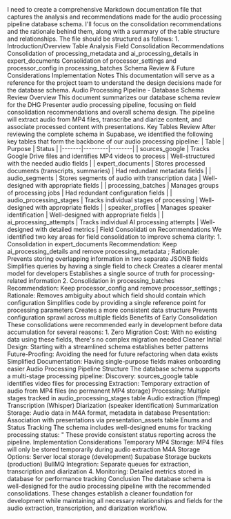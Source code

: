 <think>
I need to create a comprehensive Markdown documentation file that captures the analysis and recommendations made for the audio processing pipeline database schema. I'll focus on the consolidation recommendations and the rationale behind them, along with a summary of the table structure and relationships.
The file should be structured as follows:
1. Introduction/Overview
Table Analysis
Field Consolidation Recommendations
Consolidation of processing_metadata and ai_processing_details in expert_documents
Consolidation of processor_settings and processor_config in processing_batches
Schema Review & Future Considerations
Implementation Notes
This documentation will serve as a reference for the project team to understand the design decisions made for the database schema.
</think>
Audio Processing Pipeline - Database Schema Review
Overview
This document summarizes our database schema review for the DHG Presenter audio processing pipeline, focusing on field consolidation recommendations and overall schema design. The pipeline will extract audio from MP4 files, transcribe and diarize content, and associate processed content with presentations.
Key Tables Review
After reviewing the complete schema in Supabase, we identified the following key tables that form the backbone of our audio processing pipeline:
| Table | Purpose | Status |
|-------|---------|--------|
| sources_google | Tracks Google Drive files and identifies MP4 videos to process | Well-structured with the needed audio fields |
| expert_documents | Stores processed documents (transcripts, summaries) | Had redundant metadata fields |
| audio_segments | Stores segments of audio with transcription data | Well-designed with appropriate fields |
| processing_batches | Manages groups of processing jobs | Had redundant configuration fields |
| audio_processing_stages | Tracks individual stages of processing | Well-designed with appropriate fields |
| speaker_profiles | Manages speaker identification | Well-designed with appropriate fields |
| ai_processing_attempts | Tracks individual AI processing attempts | Well-designed with detailed metrics |
Field Consolidati
on Recommendations
We identified two key areas for field consolidation to improve schema clarity:
1. Consolidation in expert_documents
Recommendation: Keep ai_processing_details and remove processing_metadata
;
Rationale:
Prevents storing overlapping information in two separate JSONB fields
Simplifies queries by having a single field to check
Creates a clearer mental model for developers
Establishes a single source of truth for processing-related information
2. Consolidation in processing_batches
Recommendation: Keep processor_config and remove processor_settings
;
Rationale:
Removes ambiguity about which field should contain which configuration
Simplifies code by providing a single reference point for processing parameters
Creates a more consistent data structure
Prevents configuration sprawl across multiple fields
Benefits of Early Consolidation
These consolidations were recommended early in development before data accumulation for several reasons:
1. Zero Migration Cost: With no existing data using these fields, there's no complex migration needed
Cleaner Initial Design: Starting with a streamlined schema establishes better patterns
Future-Proofing: Avoiding the need for future refactoring when data exists
Simplified Documentation: Having single-purpose fields makes onboarding easier
Audio Processing Pipeline Structure
The database schema supports a multi-stage processing pipeline:
Discovery: sources_google table identifies video files for processing
Extraction: Temporary extraction of audio from MP4 files (no permanent MP4 storage)
Processing: Multiple stages tracked in audio_processing_stages table
Audio extraction (ffmpeg)
Transcription (Whisper)
Diarization (speaker identification)
Summarization
Storage: Audio data in M4A format, metadata in database
Presentation: Association with presentations via presentation_assets table
Enums and Status Tracking
The schema includes well-designed enums for tracking processing status:
"
These provide consistent status reporting across the pipeline.
Implementation Considerations
Temporary MP4 Storage: MP4 files will only be stored temporarily during audio extraction
M4A Storage Options:
Server local storage (development)
Supabase Storage buckets (production)
BullMQ Integration: Separate queues for extraction, transcription and diarization
4. Monitoring: Detailed metrics stored in database for performance tracking
Conclusion
The database schema is well-designed for the audio processing pipeline with the recommended consolidations. These changes establish a cleaner foundation for development while maintaining all necessary relationships and fields for the audio extraction, transcription, and diarization workflow.